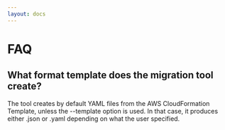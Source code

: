 ```yaml
---
layout: docs
---
```


# FAQ


## What format template does the migration tool create?

The tool creates by default YAML files from the AWS CloudFormation Template, unless the --template option is used.
In that case, it produces either .json or .yaml depending on what the user specified.